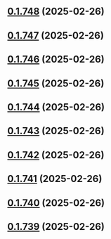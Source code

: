 ## [0.1.748](https://github.com/binary-braids/terraform-oracle/compare/v0.1.747...v0.1.748) (2025-02-26)



## [0.1.747](https://github.com/binary-braids/terraform-oracle/compare/v0.1.746...v0.1.747) (2025-02-26)



## [0.1.746](https://github.com/binary-braids/terraform-oracle/compare/v0.1.745...v0.1.746) (2025-02-26)



## [0.1.745](https://github.com/binary-braids/terraform-oracle/compare/v0.1.744...v0.1.745) (2025-02-26)



## [0.1.744](https://github.com/binary-braids/terraform-oracle/compare/v0.1.743...v0.1.744) (2025-02-26)



## [0.1.743](https://github.com/binary-braids/terraform-oracle/compare/v0.1.742...v0.1.743) (2025-02-26)



## [0.1.742](https://github.com/binary-braids/terraform-oracle/compare/v0.1.741...v0.1.742) (2025-02-26)



## [0.1.741](https://github.com/binary-braids/terraform-oracle/compare/v0.1.740...v0.1.741) (2025-02-26)



## [0.1.740](https://github.com/binary-braids/terraform-oracle/compare/v0.1.739...v0.1.740) (2025-02-26)



## [0.1.739](https://github.com/binary-braids/terraform-oracle/compare/v0.1.738...v0.1.739) (2025-02-26)



